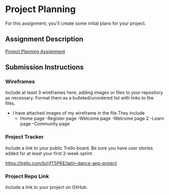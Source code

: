 # Project Planning
For this assignment, you'll create some initial plans for your project.

## Assignment Description
[Project Planning Assignment](https://education.launchcode.org/liftoff/modules/assignments/project-planning)

## Submission Instructions

### Wireframes

Include at least 3 wireframes here, adding images or files to your repository as necessary. Format them as a bulleted/unordered list with links to the files.
- I have attached images of my wireframe in the file.They include
	- Home page
	-Register page 
	-Welcome page
	-Welcome page 2
	-Learn page
	-Community page
### Project Tracker

Include a link to your public Trello board. Be sure you have user stories added for at least your first 2-week sprint.

https://trello.com/b/rifT5PKE/latin-dance-app-project
### Project Repo Link

Include a link to your project on GitHub.
